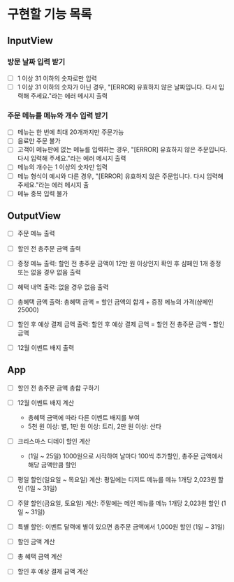# 구현할 기능 목록

## InputView

### 방문 날짜 입력 받기
- [ ] 1 이상 31 이하의 숫자로만 입력
- [ ] 1 이상 31 이하의 숫자가 아닌 경우, "[ERROR] 유효하지 않은 날짜입니다. 다시 입력해 주세요."라는 에러 메시지 출력

### 주문 메뉴를 메뉴와 개수 입력 받기
- [ ] 메뉴는 한 번에 최대 20개까지만 주문가능
- [ ] 음료만 주문 불가
- [ ] 고객이 메뉴판에 없는 메뉴를 입력하는 경우, "[ERROR] 유효하지 않은 주문입니다. 다시 입력해 주세요."라는 에러 메시지 출력
- [ ] 메뉴의 개수는 1 이상의 숫자만 입력
- [ ] 메뉴 형식이 예시와 다른 경우, "[ERROR] 유효하지 않은 주문입니다. 다시 입력해 주세요."라는 에러 메시지 출 
- [ ] 메뉴 중복 입력 불가

## OutputView
- [ ] 주문 메뉴 출력
- [ ] 할인 전 총주문 금액 출력 
- [ ] 증정 메뉴 출력: 할인 전 총주문 금액이 12만 원 이상인지 확인 후 샴페인 1개 증정 또는 없을 경우 없음 출력
- [ ] 혜택 내역 출력: 없을 경우 없음 출력 
- [ ] 총혜택 금액 출력: 총혜택 금액 = 할인 금액의 합계 + 증정 메뉴의 가격(샴페인 25000)
- [ ] 할인 후 예상 결제 금액 출력: 할인 후 예상 결제 금액 = 할인 전 총주문 금액 - 할인 금액
- [ ] 12월 이벤트 배지 출력


## App

- [ ] 할인 전 총주문 금액 총합 구하기

- [ ] 12월 이벤트 배지 계산
  - 총혜택 금액에 따라 다른 이벤트 배지를 부여
  - 5천 원 이상: 별, 1만 원 이상: 트리, 2만 원 이상: 산타

- [ ] 크리스마스 디데이 할인 계산
  - (1일 ~ 25일) 1000원으로 시작하여 날마다 100씩 추가할인, 총주문 금액에서 해당 금액만큼 할인
- [ ] 평일 할인(일요일 ~ 목요일) 계산: 평일에는 디저트 메뉴를 메뉴 1개당 2,023원 할인 (1일 ~ 31일)
- [ ] 주말 할인(금요일, 토요일) 계산: 주말에는 메인 메뉴를 메뉴 1개당 2,023원 할인 (1일 ~ 31일)
- [ ] 특별 할인: 이벤트 달력에 별이 있으면 총주문 금액에서 1,000원 할인 (1일 ~ 31일)
- [ ] 할인 금액 계산
- [ ] 총 혜택 금액 계산
- [ ] 할인 후 예상 결제 금액 계산